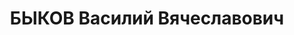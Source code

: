 ---
title: БЫКОВ Василий Вячеславович
description: "Род. в 1899, г. Выксы, русский. Проживал: г. Горький. Мастер механического\
  \ отдела ААА (2-го механического цеха) ГАЗа им.В.М.Молотова \n  Арестован 26.08.1936.\
  \ Обв. по ст. 58-8, 58-11. Приговор: ВК ВС СССР, 19.05.1937 – ВМН. Расстрелян 19.05.1937"
---